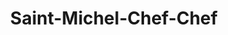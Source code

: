 ---
title: Saint-Michel-Chef-Chef
url: /saint-michel-chef-chef/
latitude: 47.181
longitude: -2.148
---